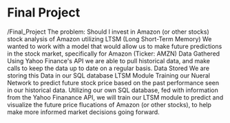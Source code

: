 #  Final Project
/Final_Project
The problem: Should I invest in Amazon (or other stocks)
stock analysis of Amazon utilizing LTSM (Long Short-Term Memory)
We wanted to work with a model that would allow us to make future predictions in the stock market, specifically for Amazon (Ticker: AMZN)
Data Gathered
Using Yahoo Finance's API we are able to pull historical data, and make calls to keep the data up to date on a regular basis.
Data Stored
We are storing this Data in our SQL database
LTSM Module
Training our Nueral Network to predict future stock price based on the past performance seen in our historical data. Utilizing our own SQL database, fed with information from the Yahoo Finanance API, we will train our LTSM module to predict and visualize the future price flucations of Amazon (or other stocks), to help make more informed market decisions going forward.

